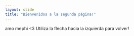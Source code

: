 ```yaml
---
layout: slide
title: "Bienvenidos a la segunda página!"
---
```

amo mephi <3
Utiliza la flecha hacia la izquierda para volver!
